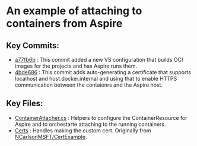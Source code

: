 # An example of attaching to containers from Aspire

## Key Commits:
* [a77fb6b](https://github.com/NCarlsonMSFT/ContainerDebuggingInAspire/commit/a77fb6b6180da888856c4dfeefae0f9ed2368857) : This commit added a new VS configuration that builds OCI images for the projects and has Aspire runs them.
* [4bde686](https://github.com/NCarlsonMSFT/ContainerDebuggingInAspire/commit/4bde686b27b5a8294cdc62e88c959962227ad12d) : This commit adds auto-generating a certificate that supports localhost and host.docker.internal and using that to enable HTTPS communication between the contaienrs and the Aspire host.

## Key Files:
* [ContainerAttacher.cs](ContainerDebugging.AppHost/ContainerAttacher.cs) : Helpers to configure the ContainerResource for Aspire and to orchestarte attaching to the running containers.
* [Certs](ContainerDebugging.AppHost/Certs) : Handles making the custom cert. Originally from [NCarlsonMSFT/CertExample](https://github.com/NCarlsonMSFT/CertExample).
